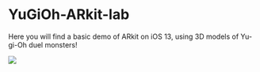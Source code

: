 # YuGiOh-ARkit-lab

Here you will find a basic demo of ARkit on iOS 13, using 3D models of Yu-gi-Oh duel monsters!

![](demo.gif)
